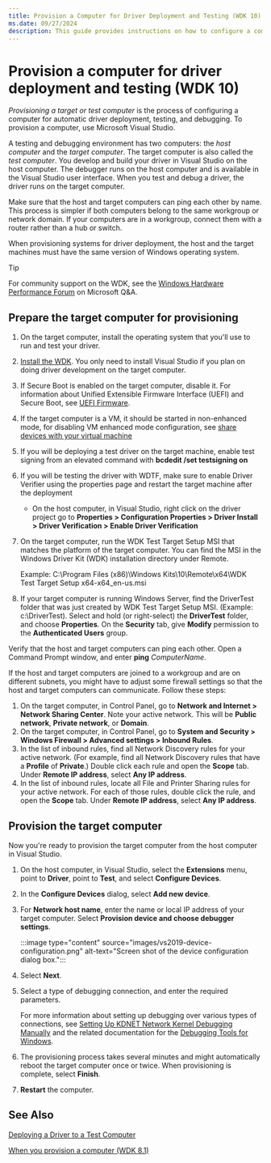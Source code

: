 ```yaml
---
title: Provision a Computer for Driver Deployment and Testing (WDK 10)
ms.date: 09/27/2024
description: This guide provides instructions on how to configure a computer for automatic driver deployment, testing, and debugging using Microsoft Visual Studio.
---
```


# Provision a computer for driver deployment and testing (WDK 10)

*Provisioning a target or test computer* is the process of configuring a computer for automatic driver deployment, testing, and debugging. To provision a computer, use Microsoft Visual Studio.

A testing and debugging environment has two computers: the *host computer* and the *target computer*. The target computer is also called the *test computer*. You develop and build your driver in Visual Studio on the host computer. The debugger runs on the host computer and is available in the Visual Studio user interface. When you test and debug a driver, the driver runs on the target computer.

Make sure that the host and target computers can ping each other by name. This process is simpler if both computers belong to the same workgroup or network domain. If your computers are in a workgroup, connect them with a router rather than a hub or switch.

When provisioning systems for driver deployment, the host and the target machines must have the same version of Windows operating system.

> [!TIP]
> For community support on the WDK, see the [Windows Hardware Performance Forum](/answers/tags/384/windows-hardware-performance) on Microsoft Q&A.

## Prepare the target computer for provisioning

1. On the target computer, install the operating system that you'll use to run and test your driver.

1. [Install the WDK](../download-the-wdk.md). You only need to install Visual Studio if you plan on doing driver development on the target computer.

1. If Secure Boot is enabled on the target computer, disable it. For information about Unified Extensible Firmware Interface (UEFI) and Secure Boot, see [UEFI Firmware](/previous-versions/windows/it-pro/windows-8.1-and-8/hh824898(v=win.10)).

1. If the target computer is a VM, it should be started in non-enhanced mode, for disabling VM enhanced mode configuration, see [share devices with your virtual machine](/virtualization/hyper-v-on-windows/user-guide/enhanced-session-mode)

1. If you will be deploying a test driver on the target machine, enable test signing from an elevated command with  **bcdedit /set testsigning on**

1. If you will be testing the driver with WDTF, make sure to enable Driver Verifier using the properties page and restart the target machine after the deployment
   - On the host computer, in Visual Studio, right click on the driver project go to **Properties &gt; Configuration Properties &gt; Driver Install &gt; Driver Verification &gt; Enable Driver Verification**

1. On the target computer, run the WDK Test Target Setup MSI that matches the platform of the target computer. You can find the MSI in the Windows Driver Kit (WDK) installation directory under Remote.

    Example: C:\\Program Files (x86)\\Windows Kits\\10\\Remote\\x64\\WDK Test Target Setup x64-x64\_en-us.msi

1. If your target computer is running Windows Server, find the DriverTest folder that was just created by WDK Test Target Setup MSI. (Example: c:\\DriverTest). Select and hold (or right-select) the **DriverTest** folder, and choose **Properties**. On the **Security** tab, give **Modify** permission to the **Authenticated Users** group.

Verify that the host and target computers can ping each other. Open a Command Prompt window, and enter **ping** *ComputerName*.

If the host and target computers are joined to a workgroup and are on different subnets, you might have to adjust some firewall settings so that the host and target computers can communicate. Follow these steps:

1. On the target computer, in Control Panel, go to **Network and Internet &gt; Network Sharing Center**. Note your active network. This will be **Public network**, **Private network**, or **Domain**.
2. On the target computer, in Control Panel, go to **System and Security &gt; Windows Firewall &gt; Advanced settings &gt; Inbound Rules**.
3. In the list of inbound rules, find all Network Discovery rules for your active network. (For example, find all Network Discovery rules that have a **Profile** of **Private**.) Double click each rule and open the **Scope** tab. Under **Remote IP address**, select **Any IP address**.
4. In the list of inbound rules, locate all File and Printer Sharing rules for your active network. For each of those rules, double click the rule, and open the **Scope** tab. Under **Remote IP address**, select **Any IP address**.

## Provision the target computer

Now you're ready to provision the target computer from the host computer in Visual Studio.

1. On the host computer, in Visual Studio, select the **Extensions** menu, point to **Driver**, point to **Test**, and select **Configure Devices**.

1. In the **Configure Devices** dialog, select **Add new device**.

1. For **Network host name**, enter the name or local IP address of your target computer. Select **Provision device and choose debugger settings**.

    :::image type="content" source="images/vs2019-device-configuration.png" alt-text="Screen shot of the device configuration dialog box.":::

1. Select **Next**.

1. Select a type of debugging connection, and enter the required parameters.

    For more information about setting up debugging over various types of connections, see [Setting Up KDNET Network Kernel Debugging Manually](../debugger/setting-up-a-network-debugging-connection.md) and the related  documentation for the [Debugging Tools for Windows](../debugger/index.md).

1. The provisioning process takes several minutes and might automatically reboot the target computer once or twice. When provisioning is complete, select **Finish**.

1.  **Restart** the computer.

## See Also

[Deploying a Driver to a Test Computer](../develop/deploying-a-driver-to-a-test-computer.md)

[When you provision a computer (WDK 8.1)](../develop/what-happens-when-you-provision-a-computer--wdk-8-1-.md)
